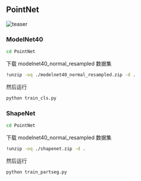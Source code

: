## PointNet

![teaser](C:\Users\Mike\Desktop\rep-pointnet\PointNet\misc\teaser.png)

### ModelNet40

```bash
cd PointNet
```

下载 modelnet40_normal_resampled 数据集

```bash
!unzip -oq ./modelnet40_normal_resampled.zip -d .
```

然后运行

```bash
python train_cls.py
```

### ShapeNet

```bash
cd PointNet
```

下载 modelnet40_normal_resampled 数据集

```bash
!unzip -oq ./shapenet.zip -d .
```

然后运行

```bash
python train_partseg.py
```

